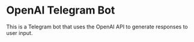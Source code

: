 # OpenAI Telegram Bot
This is a Telegram bot that uses the OpenAI API to generate responses to user input.
